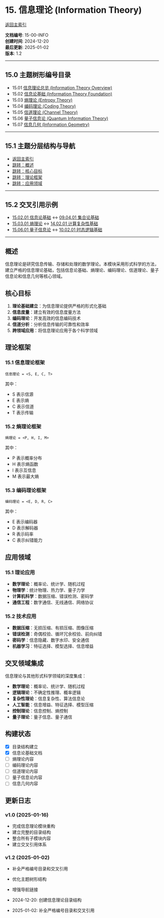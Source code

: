 # 15. 信息理论 (Information Theory)

[返回主索引](../00_Master_Index/00_主索引-形式科学体系.md)

**文档编号**: 15-00-INFO  
**创建时间**: 2024-12-20  
**最后更新**: 2025-01-02  
**版本**: 1.2

---

## 15.0 主题树形编号目录

- 15.01 [信息理论总览 (Information Theory Overview)](./README.md)
- 15.02 [信息论基础 (Information Theory Foundation)](./14.1.1_信息论基础.md)
- 15.03 [熵理论 (Entropy Theory)](#熵理论)
- 15.04 [编码理论 (Coding Theory)](#编码理论)
- 15.05 [信道理论 (Channel Theory)](#信道理论)
- 15.06 [量子信息论 (Quantum Information Theory)](#量子信息论)
- 15.07 [信息几何 (Information Geometry)](#信息几何)

---

## 15.1 主题分层结构与导航

- [返回主索引](../00_Master_Index/00_主索引-形式科学体系.md)
- [跳转：概述](#概述)
- [跳转：核心目标](#核心目标)
- [跳转：理论框架](#理论框架)
- [跳转：应用领域](#应用领域)

---

## 15.2 交叉引用示例

- [15.02.01 信息论基础](./14.1.1_信息论基础.md) ↔ [09.04.01 集合论基础](../09_Mathematics/01_Set_Theory/)
- [15.03.01 熵理论](#熵理论) ↔ [14.02.01 计算复杂性基础](../14_Complexity_Theory/13.1.1_计算复杂性基础.md)
- [15.06.01 量子信息论](#量子信息论) ↔ [10.02.01 时态逻辑基础](../10_Temporal_Logic_Theory/01_Temporal_Logic_Foundations.md)

---

## 概述

信息理论是研究信息传输、存储和处理的数学理论。本模块采用形式科学的方法，建立严格的信息理论基础，包括信息论基础、熵理论、编码理论、信道理论、量子信息论和信息几何等核心领域。

## 核心目标

1. **理论基础建立**：为信息理论提供严格的形式化基础
2. **信息度量**：建立有效的信息度量方法
3. **编码理论**：开发高效的信息编码技术
4. **信道分析**：分析信息传输的可靠性和效率
5. **跨领域应用**：将信息理论应用于各个科学领域

## 理论框架

### 15.1 信息理论框架

```text
信息理论 = <S, E, C, T>
```

其中：

- S 表示信源
- E 表示熵
- C 表示信道
- T 表示传输

### 15.2 熵理论框架

```text
熵理论 = <P, H, I, M>
```

其中：

- P 表示概率分布
- H 表示熵函数
- I 表示互信息
- M 表示最大熵

### 15.3 编码理论框架

```text
编码理论 = <E, D, R, C>
```

其中：

- E 表示编码器
- D 表示解码器
- R 表示码率
- C 表示纠错能力

## 应用领域

### 15.1 理论应用

- **数学理论**：概率论、统计学、随机过程
- **物理学**：统计物理、热力学、量子力学
- **计算机科学**：数据压缩、错误检测、密码学
- **通信工程**：数字通信、无线通信、网络协议

### 15.2 技术应用

- **数据压缩**：无损压缩、有损压缩、图像压缩
- **错误检测**：奇偶校验、循环冗余校验、前向纠错
- **密码学**：信息隐藏、数字水印、安全通信
- **机器学习**：特征选择、模型选择、信息增益

## 交叉领域集成

信息理论与其他形式科学领域的深度集成：

- **数学理论**：概率论、统计学、随机过程
- **逻辑理论**：不确定性推理、概率逻辑
- **复杂性理论**：信息复杂性、算法信息论
- **人工智能**：信息增益、特征选择、模型压缩
- **控制理论**：信息控制、熵控制
- **量子理论**：量子信息、量子通信

## 构建状态

- [x] 目录结构建立
- [x] 信息论基础文档
- [ ] 熵理论内容
- [ ] 编码理论内容
- [ ] 信道理论内容
- [ ] 量子信息论内容
- [ ] 信息几何内容

## 更新日志

### v1.0 (2025-01-16)

- 完成信息理论模块重构
- 建立完整的目录结构
- 整合所有子模块内容
- 建立交叉引用体系

### v1.2 (2025-01-02)

- 补全严格编号目录和交叉引用
- 优化主题树形结构
- 增强导航链接

- 2024-12-20: 创建信息理论目录结构
- 2025-01-02: 补全严格编号目录和交叉引用
